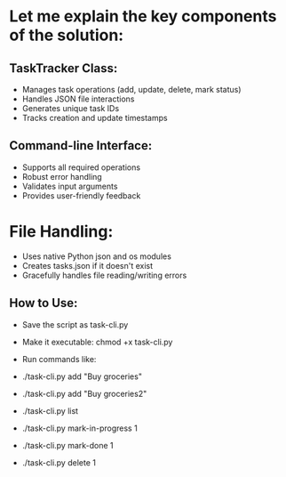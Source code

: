 # Let me explain the key components of the solution:

## TaskTracker Class:

- Manages task operations (add, update, delete, mark status)
- Handles JSON file interactions
- Generates unique task IDs
- Tracks creation and update timestamps


## Command-line Interface:

- Supports all required operations
- Robust error handling
- Validates input arguments
- Provides user-friendly feedback


# File Handling:

- Uses native Python json and os modules
- Creates tasks.json if it doesn't exist
- Gracefully handles file reading/writing errors



## How to Use:

- Save the script as task-cli.py
- Make it executable: chmod +x task-cli.py
- Run commands like:

- ./task-cli.py add "Buy groceries"
- ./task-cli.py add "Buy groceries2"
- ./task-cli.py list
- ./task-cli.py mark-in-progress 1
- ./task-cli.py mark-done 1
- ./task-cli.py delete 1